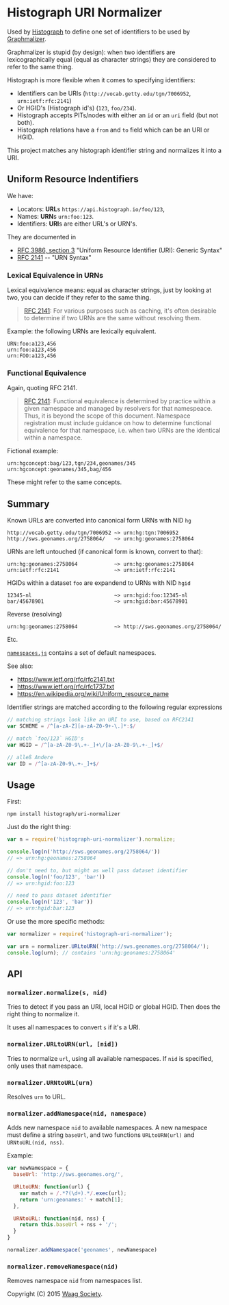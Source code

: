 # Histograph URI Normalizer

Used by [Histograph](http://histograph.io) to define one set of identifiers to be used by [Graphmalizer](https://github.com/graphmalizer).

Graphmalizer is stupid (by design): when two identifiers are lexicographically equal (equal as character strings)
they are considered to refer to the same thing.

Histograph is more flexible when it comes to specifying identifiers:

- Identifiers can be URIs (`http://vocab.getty.edu/tgn/7006952`, `urn:ietf:rfc:2141`)
- Or HGID's (Histograph id's) (`123`, `foo/234`).
- Histograph accepts PITs/nodes with either an `id` or an `uri` field (but not both).
- Histograph relations have a `from` and `to` field which can be an URI or HGID.

This project matches any histograph identifier string and normalizes it into a URI.

## Uniform Resource Indentifiers

We have:

- Locators: **URL**s  `https://api.histograph.io/foo/123`,
- Names: **URN**s `urn:foo:123`.
- Identifiers: **URI**s are either URL's or URN's.

They are documented in

- [RFC 3986, section 3](https://tools.ietf.org/html/rfc3986#section-3) "Uniform Resource Identifier (URI): Generic Syntax"
- [RFC 2141](https://www.ietf.org/rfc/rfc2141.txt) -- "URN Syntax"

### Lexical Equivalence in URNs

Lexical equivalence means: equal as character strings, just by looking at two, you can decide if they refer to the same thing.

> [RFC 2141](https://www.ietf.org/rfc/rfc2141.txt):
> For various purposes such as caching, it's often desirable to
> determine if two URNs are the same without resolving them.

Example: the following URNs are lexically equivalent.

	URN:foo:a123,456
	urn:foo:a123,456
	urn:FOO:a123,456

### Functional Equivalence

Again, quoting RFC 2141.

> [RFC 2141](https://www.ietf.org/rfc/rfc2141.txt):
> Functional equivalence is determined by practice within a given
> namespace and managed by resolvers for that namespeace. Thus, it is
> beyond the scope of this document.  Namespace registration must
> include guidance on how to determine functional equivalence for that
> namespace, i.e. when two URNs are the identical within a namespace.

Fictional example:

	urn:hgconcept:bag/123,tgn/234,geonames/345
	urn:hgconcept:geonames/345,bag/456

These might refer to the same concepts. 

## Summary

Known URLs are converted into canonical form URNs with NID `hg`

	http://vocab.getty.edu/tgn/7006952 ~> urn:hg:tgn:7006952
	http://sws.geonames.org/2758064/   ~> urn:hg:geonames:2758064

URNs are left untouched (if canonical form is known, convert to that):

	urn:hg:geonames:2758064            ~> urn:hg:geonames:2758064
	urn:ietf:rfc:2141                  ~> urn:ietf:rfc:2141

HGIDs within a dataset `foo` are expandend to URNs with NID `hgid`

	12345-nl                           ~> urn:hgid:foo:12345-nl
	bar/45678901                       ~> urn:hgid:bar:45678901

Reverse (resolving)

	urn:hg:geonames:2758064            ~> http://sws.geonames.org/2758064/

Etc.

[`namespaces.js`](namespaces.js) contains a set of default namespaces.

See also:

- https://www.ietf.org/rfc/rfc2141.txt
- https://www.ietf.org/rfc/rfc1737.txt
- https://en.wikipedia.org/wiki/Uniform_resource_name

Identifier strings are matched according to the following regular expressions

```js
// matching strings look like an URI to use, based on RFC2141
var SCHEME = /^[a-zA-Z][a-zA-Z0-9+-\.]*:$/

// match `foo/123` HGID's
var HGID = /^[a-zA-Z0-9\.+-_]+\/[a-zA-Z0-9\.+-_]+$/

// alleß Andere
var ID = /^[a-zA-Z0-9\.+-_]+$/
```

## Usage

First:

    npm install histograph/uri-normalizer

Just do the right thing:

```js
var n = require('histograph-uri-normalizer').normalize;

console.log(n('http://sws.geonames.org/2758064/'))
// => urn:hg:geonames:2758064

// don't need to, but might as well pass dataset identifier
console.log(n('foo/123', 'bar'))
// => urn:hgid:foo:123

// need to pass dataset identifier
console.log(n('123', 'bar'))
// => urn:hgid:bar:123
```

Or use the more specific methods:

```js
var normalizer = require('histograph-uri-normalizer');

var urn = normalizer.URLtoURN('http://sws.geonames.org/2758064/');
console.log(urn); // contains 'urn:hg:geonames:2758064'
```

## API

### `normalizer.normalize(s, nid)`

Tries to detect if you pass an URI, local HGID or global HGID.
Then does the right thing to normalize it.

It uses all namespaces to convert `s` if it's a URI.

### `normalizer.URLtoURN(url, [nid])`

Tries to normalize `url`, using all available namespaces. If `nid` is specified, only uses that namespace.

### `normalizer.URNtoURL(urn)`

Resolves `urn` to URL.

### `normalizer.addNamespace(nid, namespace)`

Adds new namespace `nid` to available namespaces. A new namespace must define a string `baseUrl`, and two functions `URLtoURN(url)` and `URNtoURL(nid, nss)`.

Example:

```js
var newNamespace = {
  baseUrl: 'http://sws.geonames.org/',

  URLtoURN: function(url) {
    var match = /.*?(\d+).*/.exec(url);
    return 'urn:geonames:' + match[1];
  },

  URNtoURL: function(nid, nss) {
    return this.baseUrl + nss + '/';
  }
}

normalizer.addNamespace('geonames', newNamespace)
```

### `normalizer.removeNamespace(nid)`

Removes namespace `nid` from namespaces list.

Copyright (C) 2015 [Waag Society](http://waag.org).
